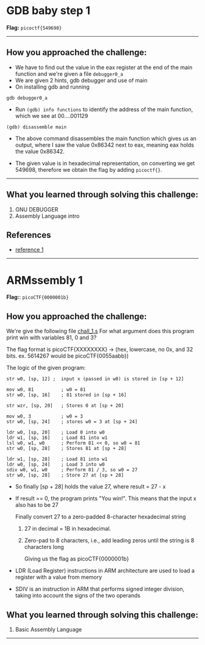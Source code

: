 # GDB baby step 1

**Flag:** `picoctf{549698}`

---

## How you approached the challenge:

- We have to find out the value in the eax register at the end of the main function and we're given a file `debugger0_a`
- We are given 2 hints, gdb debugger and use of main
- On installing gdb and running
```
gdb debugger0_a
```
-  Run `(gdb) info functions` to  identify the address of the main function, which we see at 00....001129 

```
(gdb) disassemble main
``` 
- The above command disassembles the main function which gives us an output, where I saw the value 0x86342 next to eax, meaning eax holds the value 0x86342. 

- The given value is in hexadecimal representation, on converting we get 549698, therefore we obtain the flag by adding `picoctf{}`. 

---

## What you learned through solving this challenge:

1. GNU DEBUGGER
2. Assembly Language intro

## References

- [reference 1](https://en.wikipedia.org/wiki/GNU_Debugger)

---

# ARMssembly 1

**Flag:**: `picoCTF{0000001b}`

##  How you approached the challenge:

We're give the following file [chall_1.s](https://mercury.picoctf.net/static/7cc2b73e671f61f8dc2d40493fb62611/chall_1.S)
For what argument does this program print win with variables 81, 0 and 3?

The flag format is picoCTF{XXXXXXXX} -> (hex, lowercase, no 0x, and 32 bits. ex. 5614267 would be picoCTF{0055aabb})

The logic of the given program:

```
str w0, [sp, 12] ;  input x (passed in w0) is stored in [sp + 12]

mov w0, 81          ; w0 = 81
str w0, [sp, 16]    ; 81 stored in [sp + 16]

str wzr, [sp, 20]   ; Stores 0 at [sp + 20]

mov w0, 3           ; w0 = 3
str w0, [sp, 24]    ; stores w0 = 3 at [sp + 24]

ldr w0, [sp, 20]    ; Load 0 into w0
ldr w1, [sp, 16]    ; Load 81 into w1
lsl w0, w1, w0      ; Perform 81 << 0, so w0 = 81
str w0, [sp, 28]    ; Stores 81 at [sp + 28]

ldr w1, [sp, 28]    ; Load 81 into w1
ldr w0, [sp, 24]    ; Load 3 into w0
sdiv w0, w1, w0     ; Perform 81 / 3, so w0 = 27
str w0, [sp, 28]    ; Store 27 at [sp + 28]

```

- So finally [sp + 28] holds the value 27, where result = 27 - x
- If result == 0, the program prints "You win!". This means that the input x also has to be 27

  Finally convert 27 to a zero-padded 8-character hexadecimal string
  1) 27 in decimal = 1B in hexadecimal.
  2) Zero-pad to 8 characters, i.e., add leading zeros until the string is 8 characters long
 
     Giving us the flag as picoCTF{0000001b}


- LDR (Load Register) instructions in ARM architecture are used to load a register with a value from memory
- SDIV is an instruction in ARM that performs signed integer division, taking into account the signs of the two operands


## What you learned through solving this challenge:

1. Basic Assembly Language

  ---

  


